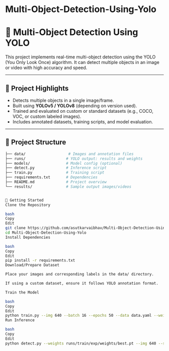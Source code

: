 # Multi-Object-Detection-Using-Yolo

# 🧿 Multi-Object Detection Using YOLO

This project implements real-time multi-object detection using the YOLO (You Only Look Once) algorithm. It can detect multiple objects in an image or video with high accuracy and speed.

---

## 🧰 Project Highlights

- Detects multiple objects in a single image/frame.
- Built using **YOLOv5 / YOLOv8** (depending on version used).
- Trained and evaluated on custom or standard datasets (e.g., COCO, VOC, or custom labeled images).
- Includes annotated datasets, training scripts, and model evaluation.

---

## 📂 Project Structure

```bash
├── data/                   # Images and annotation files
├── runs/                  # YOLO output: results and weights
├── models/                # Model config (optional)
├── detect.py              # Inference script
├── train.py               # Training script
├── requirements.txt       # Dependencies
├── README.md              # Project overview
└── results/               # Sample output images/videos


🚀 Getting Started
Clone the Repository

bash
Copy
Edit
git clone https://github.com/asutkarvaibhav/Multi-Object-Detection-Using-Yolo.git
cd Multi-Object-Detection-Using-Yolo
Install Dependencies

bash
Copy
Edit
pip install -r requirements.txt
Download/Prepare Dataset

Place your images and corresponding labels in the data/ directory.

If using a custom dataset, ensure it follows YOLO annotation format.

Train the Model

bash
Copy
Edit
python train.py --img 640 --batch 16 --epochs 50 --data data.yaml --weights yolov5s.pt
Run Inference

bash
Copy
Edit
python detect.py --weights runs/train/exp/weights/best.pt --img 640 --source data/test/
